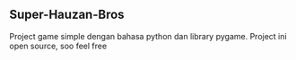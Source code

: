 ## Super-Hauzan-Bros
Project game simple dengan bahasa python dan library pygame. Project ini open source, soo feel free
